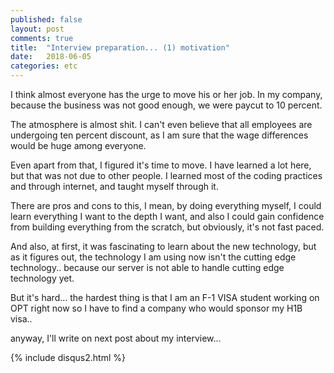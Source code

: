 ```yaml
---
published: false
layout: post
comments: true
title:  "Interview preparation... (1) motivation"
date:   2018-06-05
categories: etc
---
```


I think almost everyone has the urge to move his or her job.
In my company, because the business was not good enough,
we were paycut to 10 percent.

The atmosphere is almost shit.
I can't even believe that all employees are undergoing ten percent discount,
as I am sure that the wage differences would be huge among everyone.

Even apart from that, I figured it's time to move.
I have learned a lot here, but that was not due to other people.
I learned most of the coding practices and through internet, and taught myself through it.

There are pros and cons to this, 
I mean, by doing everything myself, I could learn everything I want to the depth I want,
and also I could gain confidence from building everything from the scratch, but obviously, it's not fast paced.

And also, at first, it was fascinating to learn about the new technology,
but as it figures out, the technology I am using now isn't the cutting edge technology.. 
because our server is not able to handle cutting edge technology yet.

But it's hard... the hardest thing is that I am an F-1 VISA student working on OPT
right now so I have to find a company who would sponsor my H1B visa.. 

anyway, I'll write on next post about my interview...


{% include disqus2.html %}